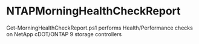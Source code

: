 # NTAPMorningHealthCheckReport
Get-MorningHealthCheckReport.ps1 performs Health/Performance checks on NetApp cDOT/ONTAP 9 storage controllers
